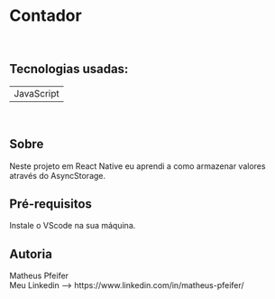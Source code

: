 <h1>Contador</h1>
<br>
<h2>Tecnologias usadas:</h2>
<table>
<td>JavaScript</td>
</table>
<br>
<h2>Sobre</h2>
Neste projeto em React Native eu aprendi a como armazenar valores através do AsyncStorage.
<br>
<h2>Pré-requisitos</h2>
Instale o VScode na sua máquina.
<h2>Autoria</h2>
Matheus Pfeifer<br>
Meu Linkedin --> https://www.linkedin.com/in/matheus-pfeifer/